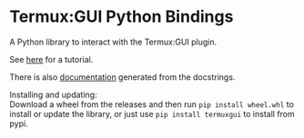 # Termux:GUI Python Bindings
A Python library to interact with the Termux:GUI plugin.  
  
See [here](https://github.com/tareksander/termux-gui-python-bindings/blob/main/TUTORIAL.md) for a tutorial.  
  
There is also [documentation](https://tareksander.github.io/termux-gui-python-bindings/termuxgui/index.html) generated from the docstrings.   


Installing and updating:  
Download a wheel from the releases and then run `pip install wheel.whl` to install or update the library, or just use `pip install termuxgui` to install from pypi.



